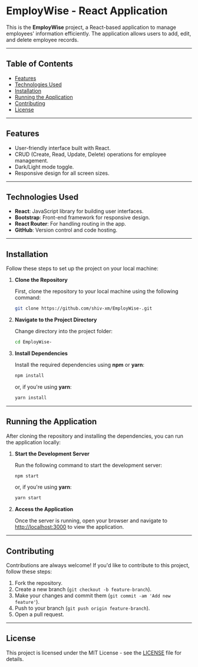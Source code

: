 
# EmployWise - React Application

This is the **EmployWise** project, a React-based application to manage employees' information efficiently. The application allows users to add, edit, and delete employee records.

---

## Table of Contents

- [Features](#features)
- [Technologies Used](#technologies-used)
- [Installation](#installation)
- [Running the Application](#running-the-application)
- [Contributing](#contributing)
- [License](#license)

---

## Features

- User-friendly interface built with React.
- CRUD (Create, Read, Update, Delete) operations for employee management.
- Dark/Light mode toggle.
- Responsive design for all screen sizes.

---

## Technologies Used

- **React**: JavaScript library for building user interfaces.
- **Bootstrap**: Front-end framework for responsive design.
- **React Router**: For handling routing in the app.
- **GitHub**: Version control and code hosting.

---

## Installation

Follow these steps to set up the project on your local machine:

1. **Clone the Repository**

   First, clone the repository to your local machine using the following command:

   ```bash
   git clone https://github.com/shiv-xm/EmployWise-.git
   ```

2. **Navigate to the Project Directory**

   Change directory into the project folder:

   ```bash
   cd EmployWise-
   ```

3. **Install Dependencies**

   Install the required dependencies using **npm** or **yarn**:

   ```bash
   npm install
   ```

   or, if you're using **yarn**:

   ```bash
   yarn install
   ```

---

## Running the Application

After cloning the repository and installing the dependencies, you can run the application locally:

1. **Start the Development Server**

   Run the following command to start the development server:

   ```bash
   npm start
   ```

   or, if you're using **yarn**:

   ```bash
   yarn start
   ```

2. **Access the Application**

   Once the server is running, open your browser and navigate to [http://localhost:3000](http://localhost:3000) to view the application.

---

## Contributing

Contributions are always welcome! If you'd like to contribute to this project, follow these steps:

1. Fork the repository.
2. Create a new branch (`git checkout -b feature-branch`).
3. Make your changes and commit them (`git commit -am 'Add new feature'`).
4. Push to your branch (`git push origin feature-branch`).
5. Open a pull request.

---

## License

This project is licensed under the MIT License - see the [LICENSE](LICENSE) file for details.
```
